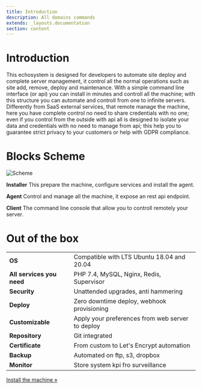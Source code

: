 ```yaml
---
title: Introduction
description: All domains commands
extends: _layouts.documentation
section: content
---
```


# Introduction
This echosystem is designed for developers to automate site deploy and complete server management, it control all the normal operations such as site add, remove, deploy and maintenance. With a simple command line interface (or api) you can install in minutes and controll all the machine; with this structure you can automate and controll from one to infinite servers. Differently from SaaS external services, that remote manage the machine, here you have complete control no need to share credentials with no one; even if you control from the outside with api all is designed to isolate your data and credentials with no need to manage from api; this help you to guarantee strict privacy to your customers or help with GDPR compliance.

# Blocks Scheme

![Scheme](/assets/img/scheme.png)

**Installer** This prepare the machine, configure services and install the agent.

**Agent** Control and manage all the machine, it expose an rest api endpoint.

**Client** The command line console that allow you to controll remotely your server.

# Out of the box
|||
|--------|-------|
|**OS**| Compatible with LTS Ubuntu 18.04 and 20.04 |
|**All services you need**| PHP 7.4, MySQL, Nginx, Redis, Supervisor|
|**Security**| Unattended upgrades, anti hammering|
|**Deploy**| Zero downtime deploy, webhook provisioning|
|**Customizable**| Apply your preferences from web server to deploy|
|**Repository**| Git integrated|
|**Certificate**| From custom to Let's Encrypt automation|
|**Backup**| Automated on ftp, s3, dropbox|
|**Monitor**| Store system kpi fro surveillance |

[Install the machine &raquo;](/docs/)